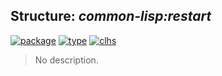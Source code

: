 ## Structure: ***common-lisp:restart***
[![package](https://img.shields.io/badge/Package-COMMON--LISP-5f9ea0.svg?style=social&colorA=999999)](../) [![type](https://img.shields.io/badge/Type-Structure-5f9ea0.svg?style=social&colorA=999999)](../#structure) [![clhs](https://img.shields.io/badge/CLHS-RESTART-5f9ea0.svg?style=social&colorA=999999)](http://www.lispworks.com/documentation/HyperSpec/Body/t_rst.htm) 

> No description.

